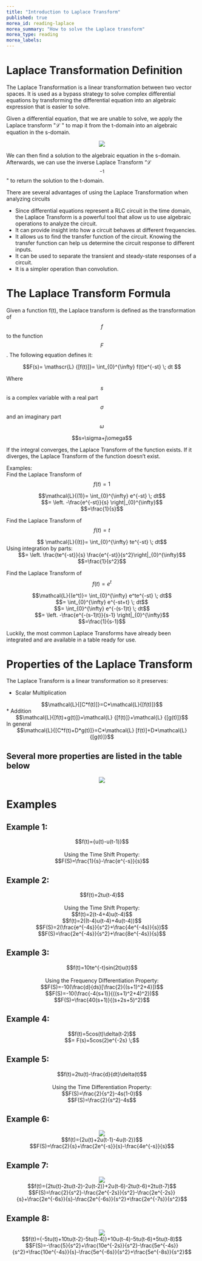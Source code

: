 ```yaml
---
title: "Introduction to Laplace Transform"
published: true
morea_id: reading-laplace
morea_summary: "How to solve the Laplace transform"
morea_type: reading
morea_labels:
---
```


# Laplace Transformation Definition
The Laplace Transformation is a linear transformation between two vector spaces. It is used as a bypass strategy to solve complex differential equations by transforming the differential equation into an algebraic expression that is easier to solve.
  
Given a differential equation, that we are unable to solve, we apply the Laplace transform "&#8466; " to map it from the t-domain into an algebraic equation in the s-domain.  

<center><img src="assets/Laplace1.png"> </center>  
 
We can then find a solution to the algebraic equation in the s-domain. Afterwards, we can use the inverse Laplace Transform “&#8466; $$^{-1}$$" to return the solution to the t-domain.
  
There are several advantages of using the Laplace Transformation when analyzing circuits  

* Since differential equations represent a RLC circuit in the time domain, the Laplace Transform is a powerful tool that allow us to use algebraic operations to analyze the circuit.
* It can provide insight into how a circuit behaves at different frequencies.
* It allows us to find the transfer function of the circuit. Knowing the transfer function can help us determine the circuit response to different inputs.
* It can be used to separate the transient and steady-state responses of a circuit.
* It is a simpler operation than convolution.
  
# The Laplace Transform Formula
Given a function f(t), the Laplace transform is defined as the transformation of $$f$$ to the function $$F$$. The following equation defines it:  
<div align="center">$$F(s)= \mathscr{L} {[f(t)]}= \int_{0}^{\infty} f(t)e^{-st} \; dt $$  </div>

Where $$s$$ is a complex variable with a real part $$\sigma$$  and an imaginary part $$\omega$$  
<center> $$s=\sigma+j\omega$$ </center>
  
If the integral converges, the Laplace Transform of the function exists. If it diverges, the Laplace Transform of the function doesn’t exist.
  
Examples:  
Find the Laplace Transform of $$f(t)=1$$
  
<div align="center">$$\mathcal{L}{(1)}= \int_{0}^{\infty} e^{-st} \; dt$$</div>
<div align="center">$$= \left. -\frac{e^{-st}}{s}  \right|_{0}^{\infty}$$</div>
<div align="center">$$=\frac{1}{s}$$</div>
  
Find the Laplace Transform of $$f(t)=t$$  

<div align="center">$$ \mathcal{L}{(t)}= \int_{0}^{\infty} te^{-st} \; dt$$ </div>
Using integration by parts:  
<div align="center">$$= \left. \frac{te^{-st}}{s}  \frac{e^{-st}}{s^2}\right|_{0}^{\infty}$$</div>
<div align="center">$$=\frac{1}{s^2}$$</div>
  
Find the Laplace Transform of $$f(t)=e^t$$ 
<div align="center">$$\mathcal{L}{(e^t)}= \int_{0}^{\infty} e^te^{-st} \; dt$$</div>
<div align="center">$$= \int_{0}^{\infty} e^{-st+t} \; dt$$</div>
<div align="center">$$= \int_{0}^{\infty} e^{-(s-1)t} \; dt$$</div>
<div align="center">$$= \left. -\frac{e^{-(s-1)t}}{s-1}  \right|_{0}^{\infty}$$</div>
<div align="center">$$=\frac{1}{s-1}$$</div>
  
Luckily, the most common Laplace Transforms have already been integrated and are available in a table ready for use.  

# Properties of the Laplace Transform  
The Laplace Transform is a linear transformation so it preserves:  
* Scalar Multiplication  
<div align="center">$$\mathcal{L}{[C*f(t)]}=C*\mathcal{L}{[f(t)]}$$</div>
* Addition
<div align="center">$$\mathcal{L}{[f(t)+g(t)]}=\mathcal{L} {[f(t)]}+\mathcal{L} {[g(t)]}$$</div>
In general
<div align="center">$$\mathcal{L}{[C*f(t)+D*g(t)]}=C*\mathcal{L} [f(t)]+D*\mathcal{L}{[g(t)]}$$</div>  
  
## Several more properties are listed in the table below

<center><img src="assets/Laplace4.png"> </center>  

# Examples

## Example 1:
<div align="center">$$f(t)={u(t)-u(t-1)}$$</div> &nbsp;  

<div align="center">Using the Time Shift Property:</div>
<div align="center">$$F(S)=\frac{1}{s}-\frac{e^{-s}}{s}$$</div>

## Example 2:
<div align="center">$$f(t)=2tu(t-4)$$</div> &nbsp;  

<div align="center">Using the Time Shift Property:</div>
<div align="center">$$f(t)=2(t-4+4)u(t-4)$$</div>
<div align="center">$$f(t)=2((t-4)u(t-4)+4u(t-4))$$</div>
<div align="center">$$F(S)=2(\frac{e^{-4s}}{s^2}+\frac{4e^{-4s}}{s})$$</div>
<div align="center">$$F(S)=\frac{2e^{-4s}}{s^2}+\frac{8e^{-4s}}{s}$$</div>

## Example 3:
<div align="center">$$f(t)=10te^{-t}sin(2t)u(t)$$ </div> &nbsp;  

<div align="center">Using the Frequency Differentiation Property:</div>
<div align="center">$$F(S)=-10(\frac{d}{ds}[\frac{2}{(s+1)^2+4}])$$ </div>
<div align="center">$$F(S)=-10(\frac{-4(s+1)}{((s+1)^2+4)^2})$$ </div>
<div align="center">$$F(S)=\frac{40(s+1)}{(s+2s+5)^2}$$ </div>

## Example 4: 
<div align="center">$$f(t)=5cos(t)\delta(t-2)$$ </div>
<div align="center">$$= F(s)=5cos(2)e^{-2s} \;$$ </div>

## Example 5:
<div align="center">$$f(t)=2tu(t)-\frac{d}{dt}\delta(t)$$ </div> &nbsp;  

<div align="center">Using the Time Differentiation Property:</div>
<div align="center">$$F(S)=\frac{2}{s^2}-4s(1-0)$$ </div>
<div align="center">$$F(S)=\frac{2}{s^2}-4s$$ </div>

## Example 6:
<center><img src="assets/lapace5.png"> </center>  
<div align="center">$$f(t)={2u(t)+2u(t-1)-4u(t-2)}$$ </div>
<div align="center">$$F(S)=\frac{2}{s}+\frac{2e^{-s}}{s}-\frac{4e^{-s}}{s}$$ </div>

## Example 7:
<center><img src="assets/Laplace6.png"> </center>  
<div align="center">$$f(t)={2tu(t)-2tu(t-2)-2u(t-2)}+2u(t-6)-2tu(t-6)+2tu(t-7)$$ </div>
<div align="center">$$F(S)=\frac{2}{s^2}-\frac{2e^{-2s}}{s^2}-\frac{2e^{-2s}}{s}+\frac{2e^{-6s}}{s}-\frac{2e^{-6s}}{s^2}+\frac{2e^{-7s}}{s^2}$$ </div>

## Example 8:
<center><img src="assets/Laplace7.png"> </center>
<div align="center">$$f(t)={-5tu(t)+10tu(t-2)-5tu(t-4)}+10u(t-4)-5tu(t-6)+5tu(t-8)$$ </div>
<div align="center">$$F(S)=-\frac{5}{s^2}+\frac{10e^{-2s}}{s^2}-\frac{5e^{-4s}}{s^2}+\frac{10e^{-4s}}{s}-\frac{5e^{-6s}}{s^2}+\frac{5e^{-8s}}{s^2}$$  </div>